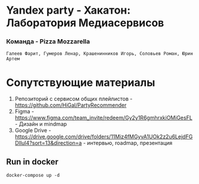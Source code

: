 # Yandex party - Хакатон: Лаборатория Медиасервисов

### Команда - Pizza Mozzarella

```Галеев Фарит, Гумеров Ленар, Крашенинников Игорь, Соловьев Роман, Юрин Артем```

# Сопутствующие материалы

1. Репозиторий с сервисом общих плейлистов - https://github.com/HiGal/PartyRecommender
2. Figma - https://www.figma.com/team_invite/redeem/Gy2y1R6gmhrxkiOMiGesFL - Дизайн и mindmap
3. Google Drive - https://drive.google.com/drive/folders/11Miz4fMGyvA1UOk2z2u6LejdFGDIluI4?sort=13&direction=a -
   интервью, roadmap, презентация

## Run in docker

```
docker-compose up -d
```
